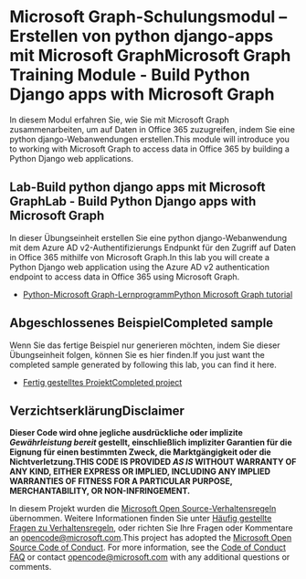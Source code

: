 # <a name="microsoft-graph-training-module---build-python-django-apps-with-microsoft-graph"></a><span data-ttu-id="ee0ff-101">Microsoft Graph-Schulungsmodul – Erstellen von python django-apps mit Microsoft Graph</span><span class="sxs-lookup"><span data-stu-id="ee0ff-101">Microsoft Graph Training Module - Build Python Django apps with Microsoft Graph</span></span>

<span data-ttu-id="ee0ff-102">In diesem Modul erfahren Sie, wie Sie mit Microsoft Graph zusammenarbeiten, um auf Daten in Office 365 zuzugreifen, indem Sie eine python django-Webanwendungen erstellen.</span><span class="sxs-lookup"><span data-stu-id="ee0ff-102">This module will introduce you to working with Microsoft Graph to access data in Office 365 by building a Python Django web applications.</span></span>

## <a name="lab---build-python-django-apps-with-microsoft-graph"></a><span data-ttu-id="ee0ff-103">Lab-Build python django apps mit Microsoft Graph</span><span class="sxs-lookup"><span data-stu-id="ee0ff-103">Lab - Build Python Django apps with Microsoft Graph</span></span>

<span data-ttu-id="ee0ff-104">In dieser Übungseinheit erstellen Sie eine python django-Webanwendung mit dem Azure AD v2-Authentifizierungs Endpunkt für den Zugriff auf Daten in Office 365 mithilfe von Microsoft Graph.</span><span class="sxs-lookup"><span data-stu-id="ee0ff-104">In this lab you will create a Python Django web application using the Azure AD v2 authentication endpoint to access data in Office 365 using Microsoft Graph.</span></span>

- [<span data-ttu-id="ee0ff-105">Python-Microsoft Graph-Lernprogramm</span><span class="sxs-lookup"><span data-stu-id="ee0ff-105">Python Microsoft Graph tutorial</span></span>](https://docs.microsoft.com/graph/training/python-tutorial)

## <a name="completed-sample"></a><span data-ttu-id="ee0ff-106">Abgeschlossenes Beispiel</span><span class="sxs-lookup"><span data-stu-id="ee0ff-106">Completed sample</span></span>

<span data-ttu-id="ee0ff-107">Wenn Sie das fertige Beispiel nur generieren möchten, indem Sie dieser Übungseinheit folgen, können Sie es hier finden.</span><span class="sxs-lookup"><span data-stu-id="ee0ff-107">If you just want the completed sample generated by following this lab, you can find it here.</span></span>

- [<span data-ttu-id="ee0ff-108">Fertig gestelltes Projekt</span><span class="sxs-lookup"><span data-stu-id="ee0ff-108">Completed project</span></span>](demo)

## <a name="disclaimer"></a><span data-ttu-id="ee0ff-109">Verzichtserklärung</span><span class="sxs-lookup"><span data-stu-id="ee0ff-109">Disclaimer</span></span>

<span data-ttu-id="ee0ff-110">**Dieser Code wird ohne jegliche ausdrückliche oder implizite *Gewährleistung bereit* gestellt, einschließlich impliziter Garantien für die Eignung für einen bestimmten Zweck, die Marktgängigkeit oder die Nichtverletzung.**</span><span class="sxs-lookup"><span data-stu-id="ee0ff-110">**THIS CODE IS PROVIDED *AS IS* WITHOUT WARRANTY OF ANY KIND, EITHER EXPRESS OR IMPLIED, INCLUDING ANY IMPLIED WARRANTIES OF FITNESS FOR A PARTICULAR PURPOSE, MERCHANTABILITY, OR NON-INFRINGEMENT.**</span></span>

<span data-ttu-id="ee0ff-p101">In diesem Projekt wurden die [Microsoft Open Source-Verhaltensregeln](https://opensource.microsoft.com/codeofconduct/) übernommen. Weitere Informationen finden Sie unter [Häufig gestellte Fragen zu Verhaltensregeln](https://opensource.microsoft.com/codeofconduct/faq/), oder richten Sie Ihre Fragen oder Kommentare an [opencode@microsoft.com](mailto:opencode@microsoft.com).</span><span class="sxs-lookup"><span data-stu-id="ee0ff-p101">This project has adopted the [Microsoft Open Source Code of Conduct](https://opensource.microsoft.com/codeofconduct/). For more information, see the [Code of Conduct FAQ](https://opensource.microsoft.com/codeofconduct/faq/) or contact [opencode@microsoft.com](mailto:opencode@microsoft.com) with any additional questions or comments.</span></span>

